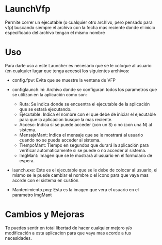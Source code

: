 # LaunchVfp
 Permite correr un ejecutable (o cualquier otro archivo, pero pensado para vfp) buscando siempre el archivo con la fecha mas reciente donde el inicio especificado del archivo tengan el mismo nombre

# Uso
Para darle uso a este Launcher es necesario que se le coloque al usuario (en cualquier lugar que tenga acceso) los siguientes archivos:

*   config.fpw: Evita que se muestre la ventana de VFP

*   configlaunch.ini: Archivo donde se configuran todos los parametros que se utilizan en la aplicación como son:
	* Ruta: Se indica donde se encuentra el ejecutable de la aplicación que se estará ejecutando.
	* Ejecutable: Indica el nombre con el que debe de iniciar el ejecutable para que la aplicacion busque la mas reciente.
	* Acceso: Indica si se puede acceder (con un S) o no (con una N) al sistema.
	* MensajeMant: Indica el mensaje que se le mostrará al usuario cuando no se pueda acceder al sistema.
	* TiempoMant: Tiempo en segundos que durará la aplicación para verificar automaticamente si se puede o no acceder al sistema.
	* ImgMant: Imagen que se le mostrará al usuario en el formulario de espera.

*   launch.exe: Este es el ejecutable que se le debe de colocar al usuario, el mismo se le puede cambiar el nombre o el icono para que vaya mas acorde con el sistema en custión.
*	Mantenimiento.png: Esta es la imagen que vera el usuario en el parametro ImgMant

# Cambios y Mejoras
Te puedes sentir en total libertad de hacer cualquier mejoro y/o modificación a esta aplicacion para que vaya mas acorde a tus necesidades.
 